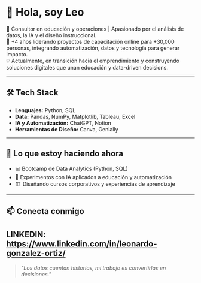 # 👋 Hola, soy Leo

🚀 Consultor en educación y operaciones | Apasionado por el análisis de datos, la IA y el diseño instruccional.  
🎯 +4 años liderando proyectos de capacitación online para +30,000 personas, integrando automatización, datos y tecnología para generar impacto.  
💡 Actualmente, en transición hacia el emprendimiento y construyendo soluciones digitales que unan educación y data-driven decisions.

---

## 🛠️ Tech Stack
- **Lenguajes:** Python, SQL
- **Data:** Pandas, NumPy, Matplotlib, Tableau, Excel
- **IA y Automatización:** ChatGPT, Notion
- **Herramientas de Diseño:** Canva, Genially

---

## 📌 Lo que estoy haciendo ahora
- 📊 Bootcamp de Data Analytics (Python, SQL)
- 🤖 Experimentos con IA aplicados a educación y automatización
- 🏗️ Diseñando cursos corporativos y experiencias de aprendizaje


---

## 📫 Conecta conmigo
LINKEDIN: https://www.linkedin.com/in/leonardo-gonzalez-ortiz/
---
> _"Los datos cuentan historias, mi trabajo es convertirlas en decisiones."_  

